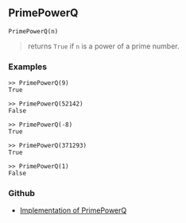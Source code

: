 ## PrimePowerQ

```
PrimePowerQ(n)
```

> returns `True` if `n` is a power of a prime number.

### Examples

```
>> PrimePowerQ(9)
True

>> PrimePowerQ(52142)
False

>> PrimePowerQ(-8)
True

>> PrimePowerQ(371293)
True

>> PrimePowerQ(1)
False
```
### Github
* [Implementation of PrimePowerQ](https://github.com/axkr/symja_android_library/blob/master/symja_android_library/matheclipse-core/src/main/java/org/matheclipse/core/builtin/NumberTheory.java#L4190) 
